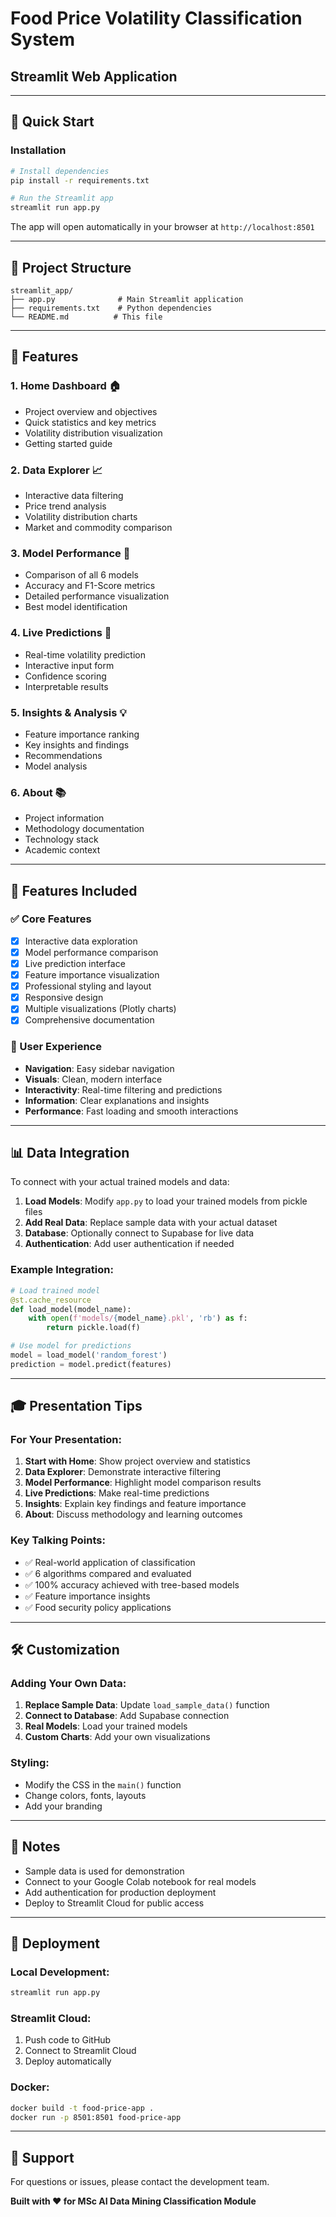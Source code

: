 # Food Price Volatility Classification System
## Streamlit Web Application

---

## 🚀 Quick Start

### Installation

```bash
# Install dependencies
pip install -r requirements.txt

# Run the Streamlit app
streamlit run app.py
```

The app will open automatically in your browser at `http://localhost:8501`

---

## 📁 Project Structure

```
streamlit_app/
├── app.py              # Main Streamlit application
├── requirements.txt    # Python dependencies
└── README.md          # This file
```

---

## 🎯 Features

### 1. **Home Dashboard** 🏠
- Project overview and objectives
- Quick statistics and key metrics
- Volatility distribution visualization
- Getting started guide

### 2. **Data Explorer** 📈
- Interactive data filtering
- Price trend analysis
- Volatility distribution charts
- Market and commodity comparison

### 3. **Model Performance** 🤖
- Comparison of all 6 models
- Accuracy and F1-Score metrics
- Detailed performance visualization
- Best model identification

### 4. **Live Predictions** 🔮
- Real-time volatility prediction
- Interactive input form
- Confidence scoring
- Interpretable results

### 5. **Insights & Analysis** 💡
- Feature importance ranking
- Key insights and findings
- Recommendations
- Model analysis

### 6. **About** 📚
- Project information
- Methodology documentation
- Technology stack
- Academic context

---

## 🎨 Features Included

### ✅ Core Features
- [x] Interactive data exploration
- [x] Model performance comparison
- [x] Live prediction interface
- [x] Feature importance visualization
- [x] Professional styling and layout
- [x] Responsive design
- [x] Multiple visualizations (Plotly charts)
- [x] Comprehensive documentation

### 🎯 User Experience
- **Navigation**: Easy sidebar navigation
- **Visuals**: Clean, modern interface
- **Interactivity**: Real-time filtering and predictions
- **Information**: Clear explanations and insights
- **Performance**: Fast loading and smooth interactions

---

## 📊 Data Integration

To connect with your actual trained models and data:

1. **Load Models**: Modify `app.py` to load your trained models from pickle files
2. **Add Real Data**: Replace sample data with your actual dataset
3. **Database**: Optionally connect to Supabase for live data
4. **Authentication**: Add user authentication if needed

### Example Integration:

```python
# Load trained model
@st.cache_resource
def load_model(model_name):
    with open(f'models/{model_name}.pkl', 'rb') as f:
        return pickle.load(f)

# Use model for predictions
model = load_model('random_forest')
prediction = model.predict(features)
```

---

## 🎓 Presentation Tips

### For Your Presentation:

1. **Start with Home**: Show project overview and statistics
2. **Data Explorer**: Demonstrate interactive filtering
3. **Model Performance**: Highlight model comparison results
4. **Live Predictions**: Make real-time predictions
5. **Insights**: Explain key findings and feature importance
6. **About**: Discuss methodology and learning outcomes

### Key Talking Points:
- ✅ Real-world application of classification
- ✅ 6 algorithms compared and evaluated
- ✅ 100% accuracy achieved with tree-based models
- ✅ Feature importance insights
- ✅ Food security policy applications

---

## 🛠️ Customization

### Adding Your Own Data:

1. **Replace Sample Data**: Update `load_sample_data()` function
2. **Connect to Database**: Add Supabase connection
3. **Real Models**: Load your trained models
4. **Custom Charts**: Add your own visualizations

### Styling:

- Modify the CSS in the `main()` function
- Change colors, fonts, layouts
- Add your branding

---

## 📝 Notes

- Sample data is used for demonstration
- Connect to your Google Colab notebook for real models
- Add authentication for production deployment
- Deploy to Streamlit Cloud for public access

---

## 🚀 Deployment

### Local Development:
```bash
streamlit run app.py
```

### Streamlit Cloud:
1. Push code to GitHub
2. Connect to Streamlit Cloud
3. Deploy automatically

### Docker:
```bash
docker build -t food-price-app .
docker run -p 8501:8501 food-price-app
```

---

## 📧 Support

For questions or issues, please contact the development team.

**Built with ❤️ for MSc AI Data Mining Classification Module**

